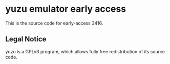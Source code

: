 yuzu emulator early access
=============

This is the source code for early-access 3416.

## Legal Notice

yuzu is a GPLv3 program, which allows fully free redistribution of its source code.